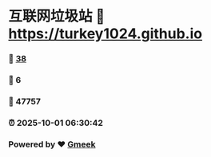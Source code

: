 # 互联网垃圾站 :link: https://turkey1024.github.io 
### :page_facing_up: [38](https://turkey1024.github.io/tag.html) 
### :speech_balloon: 6 
### :hibiscus: 47757 
### :alarm_clock: 2025-10-01 06:30:42 
### Powered by :heart: [Gmeek](https://github.com/Meekdai/Gmeek)
